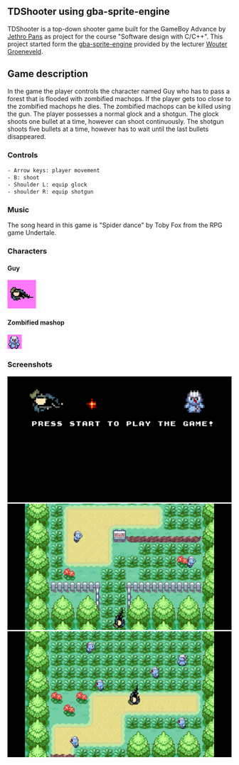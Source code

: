 
## TDShooter using gba-sprite-engine

TDShooter is a top-down shooter game built for the GameBoy Advance by [Jethro Pans](https://github.com/Jettypanini) as project for the course "Software design with C/C++". This project started form the [gba-sprite-engine](https://github.com/wgroeneveld/gba-sprite-engine) provided by the lecturer [Wouter Groeneveld](https://github.com/wgroeneveld).

## Game description
In the game the player controls the character named Guy who has to pass a forest that is flooded with zombified machops. If the player gets too close to the zombified machops he dies. The zombified machops can be killed using the gun. The player possesses a normal glock and a shotgun. The glock shoots one bullet at a time, however can shoot continuously. The shotgun shoots five bullets at a time, however has to wait until the last bullets disappeared.

### Controls
```
- Arrow keys: player movement
- B: shoot
- Shoulder L: equip glock
- shoulder R: equip shotgun
```

### Music
The song heard in this game is "Spider dance" by Toby Fox from the RPG game Undertale.

### Characters
#### Guy
<img src="https://github.com/Jettypanini/gba-sprite-engine/blob/master/JethroPans_TDShooter/img/guy_64_64.png">

#### Zombified mashop
<img src="https://github.com/Jettypanini/gba-sprite-engine/blob/master/JethroPans_TDShooter/img/enemy_32.png">

### Screenshots
<img src="https://github.com/Jettypanini/gba-sprite-engine/blob/master/JethroPans_TDShooter/img/homescreen.PNG">
<img src="https://github.com/Jettypanini/gba-sprite-engine/blob/master/JethroPans_TDShooter/img/screenshot1.PNG">
<img src="https://github.com/Jettypanini/gba-sprite-engine/blob/master/JethroPans_TDShooter/img/screenshot.PNG">
